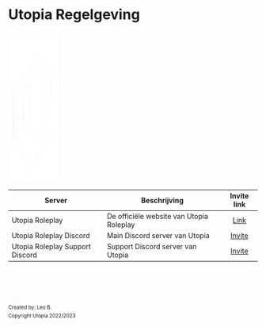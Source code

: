 # Utopia Regelgeving

<img src="assets/Utopia.png" width="100" height="300">

| Server | Beschrijving | Invite link |
|---|---|:---:|
|Utopia Roleplay | De officiële website van Utopia Roleplay | [Link](https://Utopiaroleplay.nl/) |
|Utopia Roleplay Discord | Main Discord server van Utopia | [Invite](https://discord.gg/uFtyjKsB) |
|Utopia Roleplay Support Discord | Support Discord server van Utopia | [Invite](https://discord.gg/jaFBRDNs) |



<br></br>
<br></br>
<font size="1">Created by: Leo B.</font>
<br>
<font size="1">Copyright Utopia 2022/2023</font>


